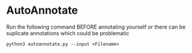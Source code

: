 # AutoAnnotate
Run the following command BEFORE annotating yourself or there can be suplicate annotations which could be problematic

`python3 autoannotate.py --input <Filename>`
